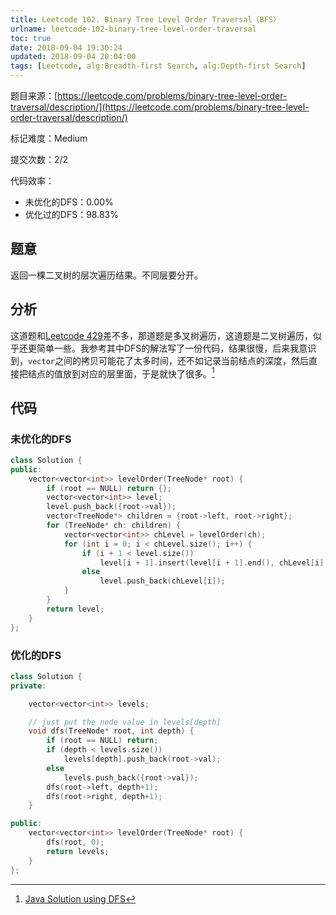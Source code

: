 ```yaml
---
title: Leetcode 102. Binary Tree Level Order Traversal（BFS）
urlname: leetcode-102-binary-tree-level-order-traversal
toc: true
date: 2018-09-04 19:30:24
updated: 2018-09-04 20:04:00
tags: [Leetcode, alg:Breadth-first Search, alg:Depth-first Search]
---
```


题目来源：[https://leetcode.com/problems/binary-tree-level-order-traversal/description/](https://leetcode.com/problems/binary-tree-level-order-traversal/description/)

标记难度：Medium

提交次数：2/2

代码效率：

* 未优化的DFS：0.00%
* 优化过的DFS：98.83%

## 题意

返回一棵二叉树的层次遍历结果。不同层要分开。

## 分析

这道题和[Leetcode 429](/post/leetcode-429-n-ary-tree-level-order-traversal)差不多，那道题是多叉树遍历，这道题是二叉树遍历，似乎还更简单一些。我参考其中DFS的解法写了一份代码，结果很慢，后来我意识到，`vector`之间的拷贝可能花了太多时间，还不如记录当前结点的深度，然后直接把结点的值放到对应的层里面，于是就快了很多。[^java]

[^java]: [Java Solution using DFS](https://leetcode.com/problems/binary-tree-level-order-traversal/discuss/33445/Java-Solution-using-DFS)

## 代码

### 未优化的DFS

```cpp
class Solution {
public:
    vector<vector<int>> levelOrder(TreeNode* root) {
        if (root == NULL) return {};
        vector<vector<int>> level;
        level.push_back({root->val});
        vector<TreeNode*> children = {root->left, root->right};
        for (TreeNode* ch: children) {
            vector<vector<int>> chLevel = levelOrder(ch);
            for (int i = 0; i < chLevel.size(); i++) {
                if (i + 1 < level.size())
                    level[i + 1].insert(level[i + 1].end(), chLevel[i].begin(), chLevel[i].end());
                else
                    level.push_back(chLevel[i]);
            }
        }
        return level;
    }
};
```

### 优化的DFS

```cpp
class Solution {
private:

    vector<vector<int>> levels;

    // just put the node value in levels[depth]
    void dfs(TreeNode* root, int depth) {
        if (root == NULL) return;
        if (depth < levels.size())
            levels[depth].push_back(root->val);
        else
            levels.push_back({root->val});
        dfs(root->left, depth+1);
        dfs(root->right, depth+1);
    }

public:
    vector<vector<int>> levelOrder(TreeNode* root) {
        dfs(root, 0);
        return levels;
    }
};
```
